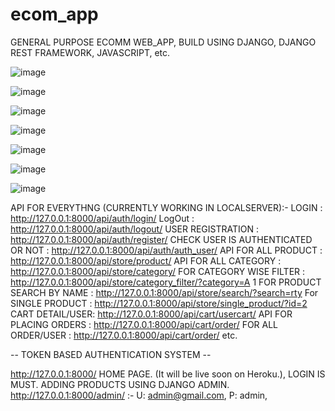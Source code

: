 # ecom_app
GENERAL PURPOSE ECOMM WEB_APP, BUILD USING DJANGO, DJANGO REST FRAMEWORK, JAVASCRIPT, etc.

![image](https://user-images.githubusercontent.com/49225984/151728735-8112ad2b-60b8-49ab-886c-bcc47968f1fc.png)

![image](https://user-images.githubusercontent.com/49225984/151728758-d9768e0d-8520-437d-a030-3a0d31f97933.png)

![image](https://user-images.githubusercontent.com/49225984/151728795-b39a448e-eca3-494c-83a2-8bdbf316a142.png)

![image](https://user-images.githubusercontent.com/49225984/151728839-75ca81e8-823a-4a6a-b8aa-d2e3da1d2885.png)

![image](https://user-images.githubusercontent.com/49225984/151728870-1bd1f18a-dbf5-4b71-9a4c-14703086fee5.png)

![image](https://user-images.githubusercontent.com/49225984/151729114-ade71ac9-fd8b-43f4-9b01-834b28304037.png)

![image](https://user-images.githubusercontent.com/49225984/151729153-2472c0d2-690a-4e54-9e3e-475c58f2dcba.png)



API FOR EVERYTHNG (CURRENTLY WORKING IN LOCALSERVER):-
LOGIN : http://127.0.0.1:8000/api/auth/login/
LogOut : http://127.0.0.1:8000/api/auth/logout/
USER REGISTRATION : http://127.0.0.1:8000/api/auth/register/
CHECK USER IS AUTHENTICATED OR NOT : http://127.0.0.1:8000/api/auth/auth_user/
API FOR ALL PRODUCT : http://127.0.0.1:8000/api/store/product/
API FOR ALL CATEGORY : http://127.0.0.1:8000/api/store/category/
FOR CATEGORY WISE FILTER : http://127.0.0.1:8000/api/store/category_filter/?category=A 1
FOR PRODUCT SEARCH BY NAME : http://127.0.0.1:8000/api/store/search/?search=rty
For SINGLE PRODUCT : http://127.0.0.1:8000/api/store/single_product/?id=2
CART DETAIL/USER: http://127.0.0.1:8000/api/cart/usercart/
API FOR PLACING ORDERS : http://127.0.0.1:8000/api/cart/order/
FOR ALL ORDER/USER : http://127.0.0.1:8000/api/cart/order/
etc.

-- TOKEN BASED AUTHENTICATION SYSTEM --

http://127.0.0.1:8000/ HOME PAGE. (It will be live soon on Heroku.),
LOGIN IS MUST.
ADDING PRODUCTS USING DJANGO ADMIN. http://127.0.0.1:8000/admin/ :- U: admin@gmail.com, P: admin,
